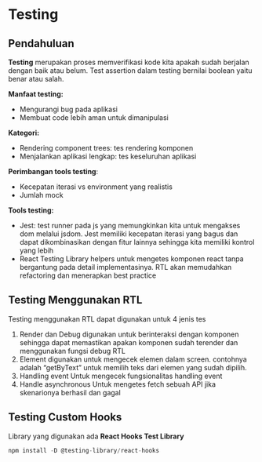 # Testing

## Pendahuluan

**Testing** merupakan proses memverifikasi kode kita apakah sudah berjalan dengan baik atau belum. Test assertion dalam testing bernilai boolean yaitu benar atau salah.

**Manfaat testing:**

- Mengurangi bug pada aplikasi
- Membuat code lebih aman untuk dimanipulasi

**Kategori:**

- Rendering component trees: tes rendering komponen
- Menjalankan aplikasi lengkap: tes keseluruhan aplikasi

**Perimbangan tools testing**:

- Kecepatan iterasi vs environment yang realistis
- Jumlah mock

**Tools testing:**

- Jest:
  test runner pada js yang memungkinkan kita untuk mengakses dom melalui jsdom. Jest memiliki kecepatan iterasi yang bagus dan dapat dikombinasikan dengan fitur lainnya sehingga kita memiliki kontrol yang lebih
- React Testing Library
  helpers untuk mengetes komponen react tanpa bergantung pada detail implementasinya. RTL akan memudahkan refactoring dan menerapkan best practice

## Testing Menggunakan RTL

Testing menggunakan RTL dapat digunakan untuk 4 jenis tes

1. Render dan Debug
   digunakan untuk berinteraksi dengan komponen sehingga dapat memastikan apakan komponen sudah terender dan menggunakan fungsi debug RTL
2. Element
   digunakan untuk mengecek elemen dalam screen. contohnya adalah “getByText” untuk memilih teks dari elemen yang sudah dipilih.
3. Handling event
   Untuk mengecek fungsionalitas handling event
4. Handle asynchronous
   Untuk mengetes fetch sebuah API jika skenarionya berhasil dan gagal

## Testing Custom Hooks

Library yang digunakan ada **React Hooks Test Library**

```jsx
npm install -D @testing-library/react-hooks
```
